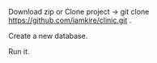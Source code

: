 Download zip or
Clone project -> 
git clone https://github.com/iamkire/clinic.git .

Create a new database.

Run it.
